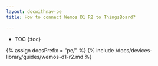 ```yaml
---
layout: docwithnav-pe
title: How to connect Wemos D1 R2 to ThingsBoard?

---
```


* TOC
{:toc}

{% assign docsPrefix = "pe/" %}
{% include /docs/devices-library/guides/wemos-d1-r2.md %}
